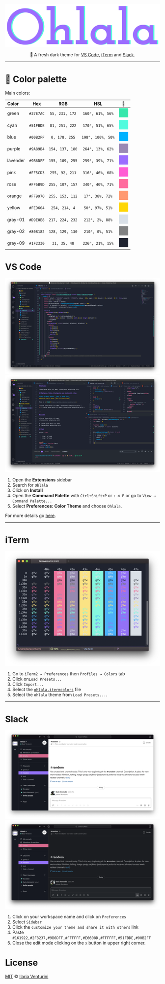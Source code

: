 <div align="center" style="text-align: center;">

  ![logo](https://raw.githubusercontent.com/ilariaventurini/ohlala/master/vscode/assets/logo.png)

  🌈 A fresh dark theme for [VS Code](https://code.visualstudio.com/), [iTerm](https://www.iterm2.com/) and [Slack](https://slack.com/).

</div>

---

# 🌈 Color palette

Main colors:

| Color    | Hex       | RGB             | HSL               | 🎨          |
| :------- | :-------: | :-------------: | :---------------: | :---------: |
| green    | `#37E7AC` | `55, 231, 172`  | `160°, 61%, 56%`  | ![green](https://raw.githubusercontent.com/ilariaventurini/ohlala/master/vscode/assets/green.png) |
| cyan     | `#51FBDE` | `81, 251, 222`  | `170°, 51%, 65%`  | ![cyan](https://raw.githubusercontent.com/ilariaventurini/ohlala/master/vscode/assets/cyan.png) |
| blue     | `#00B2FF` | `0, 178, 255`   | `198°, 100%, 50%` | ![blue](https://raw.githubusercontent.com/ilariaventurini/ohlala/master/vscode/assets/blue.png) |
| purple   | `#9A89B4` | `154, 137, 180` | `264°, 13%, 62%`  | ![purple](https://raw.githubusercontent.com/ilariaventurini/ohlala/master/vscode/assets/purple.png) |
| lavender | `#9B6DFF` | `155, 109, 255` | `259°, 39%, 71%`  | ![lavender](https://raw.githubusercontent.com/ilariaventurini/ohlala/master/vscode/assets/lavender.png) |
| pink     | `#FF5CD3` | `255, 92, 211`  | `316°, 46%, 68%`  | ![pink](https://raw.githubusercontent.com/ilariaventurini/ohlala/master/vscode/assets/pink.png) |
| rose     | `#FF6B9D` | `255, 107, 157` | `340°, 40%, 71%`  | ![rose](https://raw.githubusercontent.com/ilariaventurini/ohlala/master/vscode/assets/rose.png) |
| orange   | `#FF9970` | `255, 153, 112` | `17°, 38%, 72%`   | ![orange](https://raw.githubusercontent.com/ilariaventurini/ohlala/master/vscode/assets/orange.png) |
| yellow   | `#FED604` | `254, 214, 4`   | `50°, 97%, 51%`   | ![yellow](https://raw.githubusercontent.com/ilariaventurini/ohlala/master/vscode/assets/yellow.png) |
| gray-01  | `#D9E0E8` | `217, 224, 232` | `212°, 2%, 88%`   | ![gray-01](https://raw.githubusercontent.com/ilariaventurini/ohlala/master/vscode/assets/gray-01.png) |
| gray-02  | `#808182` | `128, 129, 130` | `210°, 0%, 51%`   | ![gray-02](https://raw.githubusercontent.com/ilariaventurini/ohlala/master/vscode/assets/gray-02.png) |
| gray-09  | `#1F2330` | `31, 35, 48`    | `226°, 21%, 15%`  | ![gray-09](https://raw.githubusercontent.com/ilariaventurini/ohlala/master/vscode/assets/gray-09.png) |

# VS Code

![VSCode JSX](https://raw.githubusercontent.com/ilariaventurini/ohlala/master/vscode/assets/jsx.png)
![VSCode Markdown CSS HTML Typescript](https://raw.githubusercontent.com/ilariaventurini/ohlala/master/vscode/assets/markdown-css-html-typescript.png)

1. Open the **Extensions** sidebar
2. Search for `Ohlala`
3. Click on **Install**
4. Open the **Command Palette** with `Ctrl+Shift+P` or `⇧ ⌘ P` or go to `View → Command Palette...`
5. Select **Preferences: Color Theme** and choose `Ohlala`.

For more details go [here](https://github.com/ilariaventurini/ohlala/tree/master/vscode).

---

# iTerm

![iTerm](https://raw.githubusercontent.com/ilariaventurini/ohlala/master/vscode/assets/iTerm.png)

1. Go to `iTerm2 → Preferences` then `Profiles → Colors` tab
2. Click on`Load Presets...`
3. Click `Import...`
4. Select the [`ohlala.itermcolors`](ohlala.itermcolors) file
5. Select the `ohlala` theme from `Load Presets...`.

---

# Slack

![Slack light](https://raw.githubusercontent.com/ilariaventurini/ohlala/master/vscode/assets/slack-light.png)
![Slack dark](https://raw.githubusercontent.com/ilariaventurini/ohlala/master/vscode/assets/slack-dark.png)

1. Click on your workspace name and click on `Preferences`
2. Select `Sidebar`
3. Click the `customize your theme and share it with others` link
4. Paste `#161922,#2F3237,#9B6DFF,#FFFFFF,#E6608D,#FFFFFF,#51FBDE,#00B2FF`
5. Close the edit mode clicking on the `x` button in upper right corner.

# License

[MIT](https://github.com/ilariaventurini/ohlala/blob/master/LICENSE) © [Ilaria Venturini](https://github.com/ilariaventurini)
